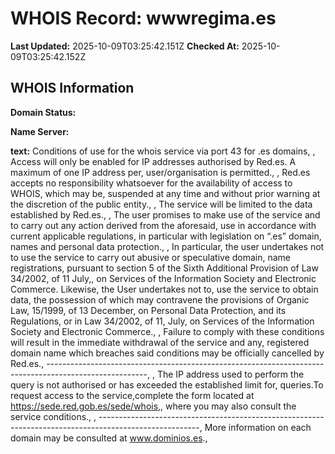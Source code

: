 # WHOIS Record: wwwregima.es

**Last Updated:** 2025-10-09T03:25:42.151Z
**Checked At:** 2025-10-09T03:25:42.152Z

## WHOIS Information

**Domain Status:** 

**Name Server:** 

**text:** Conditions of use for the whois service via port 43 for .es domains, , Access will only be enabled for  IP addresses  authorised  by Red.es.  A maximum of one  IP address per, user/organisation is permitted., , Red.es accepts  no responsibility  whatsoever  for  the availability  of access to WHOIS,  which may be, suspended at any time and without prior warning at the discretion of the public entity., , The service will be limited to the data established by Red.es., , The user  promises  to make use of the service and to  carry out any action derived  from the aforesaid, use in accordance with  current applicable  regulations, in particular with legislation on “.es” domain, names and personal data protection., , In particular, the user undertakes not to use  the service  to carry out abusive  or speculative domain, name registrations, pursuant to section 5 of the Sixth Additional Provision of Law 34/2002, of 11 July,, on Services of the  Information  Society and  Electronic Commerce. Likewise, the User undertakes not to, use the service to  obtain data, the possession  of which may  contravene the provisions of Organic Law, 15/1999,  of  13 December,  on Personal Data Protection, and  its Regulations, or in Law 34/2002, of 11, July, on Services of the Information Society and Electronic Commerce., , Failure  to comply with these conditions will result in the immediate withdrawal of the service and any, registered domain name which breaches said conditions may be officially cancelled by Red.es., -------------------------------------------------------------------------------------------------------, , The IP address used to perform the query  is not authorised  or  has exceeded the established limit for, queries.To request access to the service,complete the form located at https://sede.red.gob.es/sede/whois,, where you may also consult the service conditions., , -------------------------------------------------------------------------------------------------------, More information on each domain may be consulted at www.dominios.es.,  

